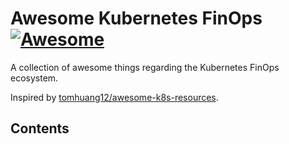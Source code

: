 # Awesome Kubernetes FinOps [![Awesome](https://awesome.re/badge.svg)](https://awesome.re)

A collection of awesome things regarding the Kubernetes FinOps ecosystem.

Inspired by [tomhuang12/awesome-k8s-resources](https://github.com/tomhuang12/awesome-k8s-resources).

## Contents
